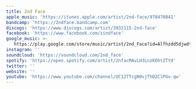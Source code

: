 ```yaml
---
title: 2nd Face
apple_music: 'https://itunes.apple.com/artist/2nd-face/978470841'
bandcamp: 'https://2ndface.bandcamp.com'
discogs: 'https://www.discogs.com/artist/3932115-2nd-face'
facebook: 'https://www.facebook.com/iindface'
google_music: >-
   https://play.google.com/store/music/artist/2nd_Face?id=Alfhzdd5djwdtbwzsinapgjlww4
instagram: ''
soundcloud: 'https://soundcloud.com/2nd_face'
spotify: 'https://open.spotify.com/artist/2nfacMAvLH3LnzKOhtZTYd'
twitter: ''
website: ''
youtube: 'https://www.youtube.com/channel/UC12TTcgN0vjThD2ClPGv-qw'
---
```


